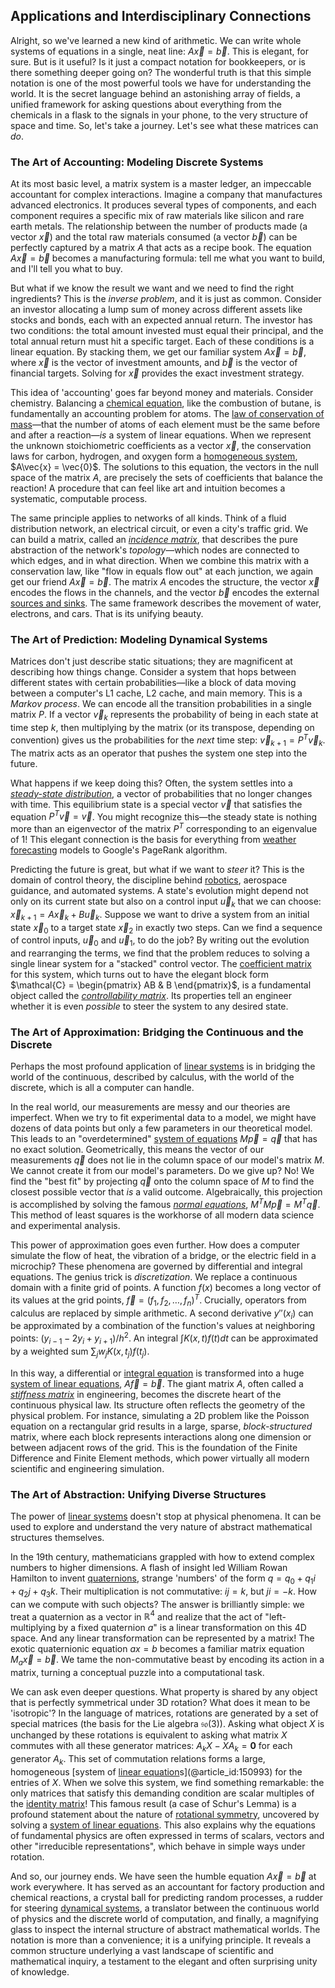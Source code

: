 ## Applications and Interdisciplinary Connections

Alright, so we've learned a new kind of arithmetic. We can write whole systems of equations in a single, neat line: $A\vec{x} = \vec{b}$. This is elegant, for sure. But is it useful? Is it just a compact notation for bookkeepers, or is there something deeper going on? The wonderful truth is that this simple notation is one of the most powerful tools we have for understanding the world. It is the secret language behind an astonishing array of fields, a unified framework for asking questions about everything from the chemicals in a flask to the signals in your phone, to the very structure of space and time. So, let's take a journey. Let's see what these matrices can *do*.

### The Art of Accounting: Modeling Discrete Systems

At its most basic level, a matrix system is a master ledger, an impeccable accountant for complex interactions. Imagine a company that manufactures advanced electronics. It produces several types of components, and each component requires a specific mix of raw materials like silicon and rare earth metals. The relationship between the number of products made (a vector $\vec{x}$) and the total raw materials consumed (a vector $\vec{b}$) can be perfectly captured by a matrix $A$ that acts as a recipe book. The equation $A\vec{x} = \vec{b}$ becomes a manufacturing formula: tell me what you want to build, and I'll tell you what to buy.

But what if we know the result we want and we need to find the right ingredients? This is the *inverse problem*, and it is just as common. Consider an investor allocating a lump sum of money across different assets like stocks and bonds, each with an expected annual return. The investor has two conditions: the total amount invested must equal their principal, and the total annual return must hit a specific target. Each of these conditions is a linear equation. By stacking them, we get our familiar system $A\vec{x} = \vec{b}$, where $\vec{x}$ is the vector of investment amounts, and $\vec{b}$ is the vector of financial targets. Solving for $\vec{x}$ provides the exact investment strategy.

This idea of 'accounting' goes far beyond money and materials. Consider chemistry. Balancing a [chemical equation](@article_id:145261), like the combustion of butane, is fundamentally an accounting problem for atoms. The [law of conservation of mass](@article_id:146883)—that the number of atoms of each element must be the same before and after a reaction—*is* a system of linear equations. When we represent the unknown stoichiometric coefficients as a vector $\vec{x}$, the conservation laws for carbon, hydrogen, and oxygen form a [homogeneous system](@article_id:149917), $A\vec{x} = \vec{0}$. The solutions to this equation, the vectors in the null space of the matrix $A$, are precisely the sets of coefficients that balance the reaction! A procedure that can feel like art and intuition becomes a systematic, computable process.

The same principle applies to networks of all kinds. Think of a fluid distribution network, an electrical circuit, or even a city's traffic grid. We can build a matrix, called an *[incidence matrix](@article_id:263189)*, that describes the pure abstraction of the network's *topology*—which nodes are connected to which edges, and in what direction. When we combine this matrix with a conservation law, like "flow in equals flow out" at each junction, we again get our friend $A\vec{x} = \vec{b}$. The matrix $A$ encodes the structure, the vector $\vec{x}$ encodes the flows in the channels, and the vector $\vec{b}$ encodes the external [sources and sinks](@article_id:262611). The same framework describes the movement of water, electrons, and cars. That is its unifying beauty.

### The Art of Prediction: Modeling Dynamical Systems

Matrices don't just describe static situations; they are magnificent at describing how things change. Consider a system that hops between different states with certain probabilities—like a block of data moving between a computer's L1 cache, L2 cache, and main memory. This is a *Markov process*. We can encode all the transition probabilities in a single matrix $P$. If a vector $\vec{v}_k$ represents the probability of being in each state at time step $k$, then multiplying by the matrix (or its transpose, depending on convention) gives us the probabilities for the *next* time step: $\vec{v}_{k+1} = P^T \vec{v}_k$. The matrix acts as an operator that pushes the system one step into the future.

What happens if we keep doing this? Often, the system settles into a *[steady-state distribution](@article_id:152383)*, a vector of probabilities that no longer changes with time. This equilibrium state is a special vector $\vec{v}$ that satisfies the equation $P^T \vec{v} = \vec{v}$. You might recognize this—the steady state is nothing more than an eigenvector of the matrix $P^T$ corresponding to an eigenvalue of 1! This elegant connection is the basis for everything from [weather forecasting](@article_id:269672) models to Google's PageRank algorithm.

Predicting the future is great, but what if we want to *steer* it? This is the domain of control theory, the discipline behind [robotics](@article_id:150129), aerospace guidance, and automated systems. A state's evolution might depend not only on its current state but also on a control input $\vec{u}_k$ that we can choose: $\vec{x}_{k+1} = A\vec{x}_k + B\vec{u}_k$. Suppose we want to drive a system from an initial state $\vec{x}_0$ to a target state $\vec{x}_2$ in exactly two steps. Can we find a sequence of control inputs, $\vec{u}_0$ and $\vec{u}_1$, to do the job? By writing out the evolution and rearranging the terms, we find that the problem reduces to solving a single linear system for a "stacked" control vector. The [coefficient matrix](@article_id:150979) for this system, which turns out to have the elegant block form $\mathcal{C} = \begin{pmatrix} AB & B \end{pmatrix}$, is a fundamental object called the *[controllability matrix](@article_id:271330)*. Its properties tell an engineer whether it is even *possible* to steer the system to any desired state.

### The Art of Approximation: Bridging the Continuous and the Discrete

Perhaps the most profound application of [linear systems](@article_id:147356) is in bridging the world of the continuous, described by calculus, with the world of the discrete, which is all a computer can handle.

In the real world, our measurements are messy and our theories are imperfect. When we try to fit experimental data to a model, we might have dozens of data points but only a few parameters in our theoretical model. This leads to an "overdetermined" [system of equations](@article_id:201334) $M\vec{p} = \vec{q}$ that has no exact solution. Geometrically, this means the vector of our measurements $\vec{q}$ does not lie in the column space of our model's matrix $M$. We cannot create it from our model's parameters. Do we give up? No! We find the "best fit" by projecting $\vec{q}$ onto the column space of $M$ to find the closest possible vector that *is* a valid outcome. Algebraically, this projection is accomplished by solving the famous *[normal equations](@article_id:141744)*, $M^T M \vec{p} = M^T \vec{q}$. This method of least squares is the workhorse of all modern data science and experimental analysis.

This power of approximation goes even further. How does a computer simulate the flow of heat, the vibration of a bridge, or the electric field in a microchip? These phenomena are governed by differential and integral equations. The genius trick is *discretization*. We replace a continuous domain with a finite grid of points. A function $f(x)$ becomes a long vector of its values at the grid points, $\vec{f} = (f_1, f_2, \dots, f_n)^T$. Crucially, operators from calculus are replaced by simple arithmetic. A second derivative $y''(x_i)$ can be approximated by a combination of the function's values at neighboring points: $(y_{i-1} - 2y_i + y_{i+1})/h^2$. An integral $\int K(x,t)f(t)dt$ can be approximated by a weighted sum $\sum_j w_j K(x, t_j) f(t_j)$.

In this way, a differential or [integral equation](@article_id:164811) is transformed into a huge [system of linear equations](@article_id:139922), $A\vec{f} = \vec{b}$. The giant matrix $A$, often called a *[stiffness matrix](@article_id:178165)* in engineering, becomes the discrete heart of the continuous physical law. Its structure often reflects the geometry of the physical problem. For instance, simulating a 2D problem like the Poisson equation on a rectangular grid results in a large, sparse, *block-structured* matrix, where each block represents interactions along one dimension or between adjacent rows of the grid. This is the foundation of the Finite Difference and Finite Element methods, which power virtually all modern scientific and engineering simulation.

### The Art of Abstraction: Unifying Diverse Structures

The power of [linear systems](@article_id:147356) doesn't stop at physical phenomena. It can be used to explore and understand the very nature of abstract mathematical structures themselves.

In the 19th century, mathematicians grappled with how to extend complex numbers to higher dimensions. A flash of insight led William Rowan Hamilton to invent [quaternions](@article_id:146529), strange 'numbers' of the form $q = q_0 + q_1 i + q_2 j + q_3 k$. Their multiplication is not commutative: $ij = k$, but $ji = -k$. How can we compute with such objects? The answer is brilliantly simple: we treat a quaternion as a vector in $\mathbb{R}^4$ and realize that the act of "left-multiplying by a fixed quaternion *a*" is a linear transformation on this 4D space. And any linear transformation can be represented by a matrix! The exotic quaternionic equation $ax=b$ becomes a familiar matrix equation $M_a \vec{x} = \vec{b}$. We tame the non-commutative beast by encoding its action in a matrix, turning a conceptual puzzle into a computational task.

We can ask even deeper questions. What property is shared by any object that is perfectly symmetrical under 3D rotation? What does it mean to be 'isotropic'? In the language of matrices, rotations are generated by a set of special matrices (the basis for the Lie algebra $\mathfrak{so}(3)$). Asking what object $X$ is unchanged by these rotations is equivalent to asking what matrix $X$ commutes with all these generator matrices: $A_kX - XA_k = \mathbf{0}$ for each generator $A_k$. This set of commutation relations forms a large, homogeneous [system of [linear equation](@article_id:139922)s](@article_id:150993) for the entries of $X$. When we solve this system, we find something remarkable: the only matrices that satisfy this demanding condition are scalar multiples of the [identity matrix](@article_id:156230)! This famous result (a case of Schur's Lemma) is a profound statement about the nature of [rotational symmetry](@article_id:136583), uncovered by solving a [system of linear equations](@article_id:139922). This also explains why the equations of fundamental physics are often expressed in terms of scalars, vectors and other "irreducible representations", which behave in simple ways under rotation.

And so, our journey ends. We have seen the humble equation $A\vec{x} = \vec{b}$ at work everywhere. It has served as an accountant for factory production and chemical reactions, a crystal ball for predicting random processes, a rudder for steering [dynamical systems](@article_id:146147), a translator between the continuous world of physics and the discrete world of computation, and finally, a magnifying glass to inspect the internal structure of abstract mathematical worlds. The notation is more than a convenience; it is a unifying principle. It reveals a common structure underlying a vast landscape of scientific and mathematical inquiry, a testament to the elegant and often surprising unity of knowledge.